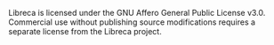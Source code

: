 Libreca is licensed under the GNU Affero General Public License v3.0.
Commercial use without publishing source modifications requires a separate license from the Libreca project.